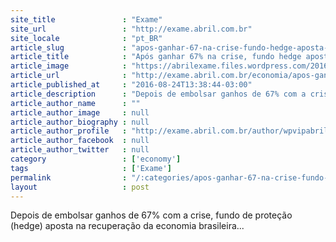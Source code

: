 ```yaml
---
site_title               : "Exame"
site_url                 : "http://exame.abril.com.br"
site_locale              : "pt_BR"
article_slug             : "apos-ganhar-67-na-crise-fundo-hedge-aposta-em-recuperacao"
article_title            : "Após ganhar 67% na crise, fundo hedge aposta em recuperação"
article_image            : "https://abrilexame.files.wordpress.com/2016/09/size_960_16_9_thinkstockphotos-1589519985.jpg?quality=70&strip=all&w=960"
article_url              : "http://exame.abril.com.br/economia/apos-ganhar-67-na-crise-fundo-hedge-aposta-em-recuperacao/"
article_published_at     : "2016-08-24T13:38:44-03:00"
article_description      : "Depois de embolsar ganhos de 67% com a crise, fundo de proteção (hedge) aposta na recuperação da economia brasileira..."
article_author_name      : ""
article_author_image     : null
article_author_biography : null
article_author_profile   : "http://exame.abril.com.br/author/wpvipabril/"
article_author_facebook  : null
article_author_twitter   : null
category                 : ['economy']
tags                     : ['Exame']
permalink                : "/:categories/apos-ganhar-67-na-crise-fundo-hedge-aposta-em-recuperacao/"
layout                   : post
---
```


Depois de embolsar ganhos de 67% com a crise, fundo de proteção (hedge) aposta na recuperação da economia brasileira...
